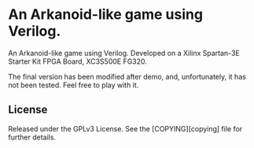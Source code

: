 An Arkanoid-like game using Verilog.
====================================

An Arkanoid-like game using Verilog.
Developed on a Xilinx Spartan-3E Starter Kit FPGA Board, XC3S500E FG320.

The final version has been modified after demo, and, unfortunately, it has not been tested.
Feel free to play with it.

License
-------

Released under the GPLv3 License.  See the [COPYING][copying] file for further details.

[license]: https://github.com/shaform/ArkanoidOnVerilog/blob/master/COPYING

